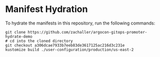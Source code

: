 # Manifest Hydration

To hydrate the manifests in this repository, run the following commands:

```shell
git clone https://github.com/zachaller/argocon-gitops-promoter-hydrate-demo
# cd into the cloned directory
git checkout a306dcae7933b7eeb83de3617125ac216d3c231e
kustomize build ./user-configuration/production/us-east-2
```
